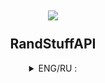 <h2 align = "center">
<img src = "https://randstuff.ru/public/images/logo.png">
<br></br>RandStuffAPI
</h2>

<details align = "center">
<summary>ENG/RU : </summary>

###### This library is designed to work with the RandStuff site API/Эта библиотека предназначена для работы с API сайта RandStuff.

###### example/Пример :
```
from randstuff_API import randstuff_API
print(author := randstuff_API().saying().author)
```
</details>
